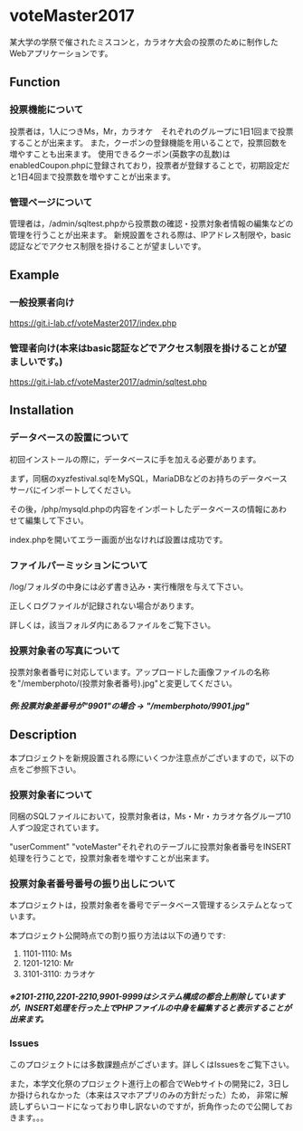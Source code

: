 # voteMaster2017
某大学の学祭で催されたミスコンと，カラオケ大会の投票のために制作したWebアプリケーションです。

## Function

### 投票機能について
投票者は，1人につきMs，Mr，カラオケ　それぞれのグループに1日1回まで投票することが出来ます。
また，クーポンの登録機能を用いることで，投票回数を増やすことも出来ます。
使用できるクーポン(英数字の乱数)はenabledCoupon.phpに登録されており，投票者が登録することで，初期設定だと1日4回まで投票数を増やすことが出来ます。

### 管理ページについて
管理者は，/admin/sqltest.phpから投票数の確認・投票対象者情報の編集などの管理を行うことが出来ます。
新規設置をされる際は、IPアドレス制限や，basic認証などでアクセス制限を掛けることが望ましいです。

## Example
### 一般投票者向け
https://git.i-lab.cf/voteMaster2017/index.php
### 管理者向け(本来はbasic認証などでアクセス制限を掛けることが望ましいです。)
https://git.i-lab.cf/voteMaster2017/admin/sqltest.php

## Installation

### データベースの設置について
初回インストールの際に，データベースに手を加える必要があります。


まず，同梱のxyzfestival.sqlをMySQL，MariaDBなどのお持ちのデータベースサーバにインポートしてください。


その後，/php/mysqld.phpの内容をインポートしたデータベースの情報にあわせて編集して下さい。


index.phpを開いてエラー画面が出なければ設置は成功です。



### ファイルパーミッションについて
/log/フォルダの中身には必ず書き込み・実行権限を与えて下さい。


正しくログファイルが記録されない場合があります。


詳しくは，該当フォルダ内にあるファイルをご覧下さい。



### 投票対象者の写真について
投票対象者番号に対応しています。アップロードした画像ファイルの名称を"/memberphoto/(投票対象者番号).jpg"と変更してください。


##### 例:投票対象差番号が"9901"の場合 -> "/memberphoto/9901.jpg"

## Description
本プロジェクトを新規設置される際にいくつか注意点がございますので，以下の点をご参照下さい。


### 投票対象者について
同梱のSQLファイルにおいて，投票対象者は，Ms・Mr・カラオケ各グループ10人ずつ設定されています。


"userComment" "voteMaster"それぞれのテーブルに投票対象者番号をINSERT処理を行うことで，投票対象者を増やすことが出来ます。



### 投票対象者番号番号の振り出しについて
本プロジェクトは，投票対象者を番号でデータベース管理するシステムとなっています。


本プロジェクト公開時点での割り振り方法は以下の通りです:



1. 1101-1110: Ms
2. 1201-1210: Mr
3. 3101-3110: カラオケ

##### ※2101-2110,2201-2210,9901-9999はシステム構成の都合上削除していますが，INSERT処理を行った上でPHPファイルの中身を編集すると表示することが出来ます。

### Issues
このプロジェクトには多数課題点がございます。詳しくはIssuesをご覧下さい。


また，本学文化祭のプロジェクト進行上の都合でWebサイトの開発に2，3日しか掛けられなかった（本来はスマホアプリのみの方針だった）ため，
非常に解読しずらいコードになっており申し訳ないのですが，折角作ったので公開しておきます。。。
